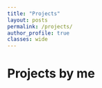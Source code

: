 ```yaml
---
title: "Projects"
layout: posts
permalink: /projects/
author_profile: true
classes: wide
---
```


# Projects by me